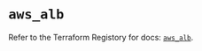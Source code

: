 # `aws_alb`

Refer to the Terraform Registory for docs: [`aws_alb`](https://registry.terraform.io/providers/hashicorp/aws/5.14.0/docs/resources/alb).
